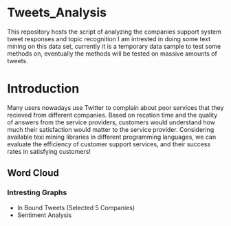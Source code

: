 # Tweets_Analysis
This repository hosts the script of analyzing the companies support system tweet responses and topic recognition
I am intrested in doing some text mining on this data set, currently it is a temporary data sample to test some methods on, eventually the methods will be tested on massive amounts of tweets.

# Introduction
Many users nowadays use Twitter to complain about poor services that they recieved from different companies.
Based on recation time and the quality of answers from the service providers, customers would understand how much their satisfaction would matter to the service provider. Considering available texi mining libraries in different programming languages, we can evaluate the efficiency of customer support services, and their success rates in satisfying customers!
## Word Cloud

### Intresting Graphs

- In Bound Tweets (Selected 5 Companies)
- Sentiment Analysis
